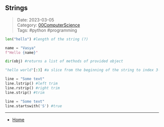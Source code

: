  ## Strings
 
>Date: 2023-03-05  
>Category: [00ComputerScience](links/00ComputerScience.md)  
>Tags: #python #programming  

```python
len("hello") #length of the string (?)
```

```python
name = "Vasya"
f"Hello {name}"
```

```python
dir(obj) #returns a list of methods of provided object
```

```python
"hello world"[:3] #a slice from the beginning of the string to index 3-1
```

```python
line = "Some text"
line.lstrip() #left trim
line.rstrip() #right trim
line.strip() #trim
```

```python
line = "Some text"
line.startswith('S') #true
```

---
- [Home](https://heartthymes.github.io)